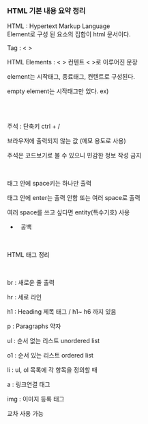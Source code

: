 ### HTML 기본 내용 요약 정리 ###
HTML : Hypertext Markup Language<br>
Element로 구성 된 요소의 집합이 html 문서이다. <br>

​Tag :  < > <br>

HTML Elements  :  < > 컨텐트 < >로 이루어진 문장<br>

element는 시작태그, 종료태그, 컨텐트로 구성된다.<br>

empty element는 시작태그만 있다.  ex) <br><br>

​

주석 : <!-- 주석으로 처리된 내용 -->    단축키 ctrl + /<br>

브라우저에 출력되지 않는 값 (메모 용도로 사용)<br>

주석은 코드보기로 볼 수 있으니 민감한 정보 작성 금지<br>

​

태그 안에 space키는 하나만 출력<br>

태그 안에 enter는 출력 안함 또는 여러 space로 출력<br>

여러 space를 쓰고 싶다면 entity(특수기호) 사용<br>

-   &nbsp; 공백<br>

​

 

HTML 태그 정리<br>

​

br :  새로운 줄 출력<br>

hr : 세로 라인<br>

h1 : Heading 제목 태그 / h1~ h6 까지 있음<br>

p : Paragraphs 약자<br>

ul : 순서 없는 리스트 unordered list<br>

o1 : 순서 있는 리스트 ordered list<br>

li : ul, ol 목록에 각 항목을 정의할 때<br>

a :  링크연결 태그<br>

img : 이미지 등록 태그<br>

교차 사용 가능<br>